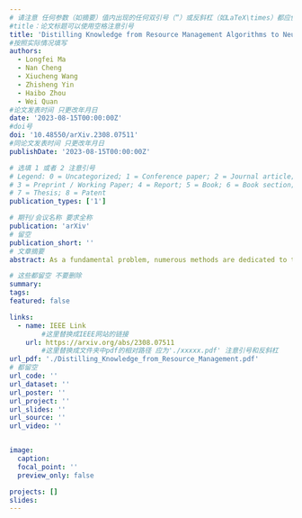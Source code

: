 ```yaml
---
# 请注意 任何参数（如摘要）值内出现的任何双引号（“）或反斜杠（如LaTeX\times）都应使用反斜杠（\）进行转义。例如，符号“和LaTeX text\times分别变为\”和\\times。有关详细信息，请参阅YAML或TOML文档。
#title：论文标题可以使用空格注意引号
title: 'Distilling Knowledge from Resource Management Algorithms to Neural Networks: A Unified Training Assistance Approach'
#按照实际情况填写
authors:
  - Longfei Ma
  - Nan Cheng
  - Xiucheng Wang
  - Zhisheng Yin
  - Haibo Zhou
  - Wei Quan
#论文发表时间 只更改年月日
date: '2023-08-15T00:00:00Z'
#doi号
doi: '10.48550/arXiv.2308.07511'
#同论文发表时间 只更改年月日
publishDate: '2023-08-15T00:00:00Z'

# 选填 1 或者 2 注意引号
# Legend: 0 = Uncategorized; 1 = Conference paper; 2 = Journal article;
# 3 = Preprint / Working Paper; 4 = Report; 5 = Book; 6 = Book section;
# 7 = Thesis; 8 = Patent
publication_types: ['1']

# 期刊/会议名称 要求全称
publication: 'arXiv'
# 留空
publication_short: ''
# 文章摘要
abstract: As a fundamental problem, numerous methods are dedicated to the optimization of signal-to-interference-plus-noise ratio (SINR), in a multi-user setting. Although traditional model-based optimization methods achieve strong performance, the high complexity raises the research of neural network (NN) based approaches to trade-off the performance and complexity. To fully leverage the high performance of traditional model-based methods and the low complexity of the NN-based method, a knowledge distillation (KD) based algorithm distillation (AD) method is proposed in this paper to improve the performance and convergence speed of the NN-based method, where traditional SINR optimization methods are employed as "teachers" to assist the training of NNs, which are "students", thus enhancing the performance of unsupervised and reinforcement learning techniques. This approach aims to alleviate common issues encountered in each of these training paradigms, including the infeasibility of obtaining optimal solutions as labels and overfitting in supervised learning, ensuring higher convergence performance in unsupervised learning, and improving training efficiency in reinforcement learning. Simulation results demonstrate the enhanced performance of the proposed AD-based methods compared to traditional learning methods. Remarkably, this research paves the way for the integration of traditional optimization insights and emerging NN techniques in wireless communication system optimization.

# 这些都留空 不要删除
summary:  
tags:
featured: false

links:
  - name: IEEE Link
        #这里替换成IEEE网站的链接
    url: https://arxiv.org/abs/2308.07511
        #这里替换成文件夹中pdf的相对路径 应为'./xxxxx.pdf' 注意引号和反斜杠
url_pdf: './Distilling_Knowledge_from_Resource_Management.pdf'
# 都留空
url_code: ''
url_dataset: ''
url_poster: ''
url_project: ''
url_slides: ''
url_source: ''
url_video: ''


image:
  caption: 
  focal_point: ''
  preview_only: false

projects: []
slides:
---
```

